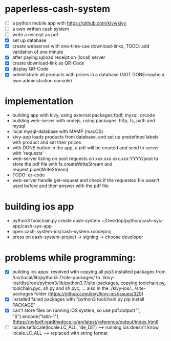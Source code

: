 # paperless-cash-system

- [ ] a python mobile app with https://github.com/kivy/kivy
- [ ] a own written cash system
- [ ] write a reiceipt as pdf
- [X] set up database
- [X] create webserver with one-time-use download-links, TODO: add validation of one minute
- [X] after paying upload receipt on (local) server
- [X] create download-link as QR-Code 
- [X] display QR-Code
- [X] administrate all products with prices in a database (NOT DONE:maybe a own administration console)

# implementation
- building app with kivy, using external packages:fpdf, mysql, qrcode
- building web-server with nodejs, using packages: http, fs, path and mysql
- local mysql-database with MAMP (macOS)
- kivy-app loads products from database, and set up predefined labels with product and set their prices
- with DONE button in the app, a pdf will be created and send to server with 'requests'
- web-server listing on post requests on xxx.xxx.xxx.xxx:YYYY/post to store the pdf file with fs.createWriteStream and request.pipe(WriteStream)
- TODO: qr-code
- web-server handle get-request and check if the requested file wasn't used before and then answer with the pdf file


# building ios app
- python3 toolchain.py create cash-system ~/Desktop/python/cash-sys-app/cash-sys-app
- open cash-system-ios/cash-system.xcodeproj 
- press on cash-system-project -> signing -> choose developer

# problems while programming:
- [X] building ios apps: resolved with copying all pip3 installed packages from /usr/local/lib/python3.7/site-packages/ to ./kivy-ios/dist/root/python3/lib/python3.7/site-packages, copying toolchain.py, toolchain.pyc, sh.py and sh.pyc, ... also in the ./kivy-ios/.../site-packages folder (https://github.com/kivy/kivy-ios/issues/320)
- [X] installed failed packages with "python3 toolchain.py pip install PACKAGE"
- [X] can't store files on running iOS system, so use pdf.output("", "S").encode("latin-1") (https://pyfpdf.readthedocs.io/en/latest/reference/output/index.html)
- [ ] locale.setlocale(locale.LC_ALL, 'de_DE') --> running ios doesn't know locale.LC_ALL --> replaced with string format 
